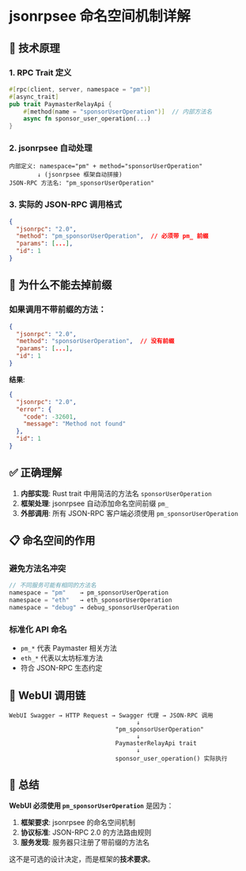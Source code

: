 # jsonrpsee 命名空间机制详解

## 🔧 技术原理

### 1. RPC Trait 定义
```rust
#[rpc(client, server, namespace = "pm")]
#[async_trait]
pub trait PaymasterRelayApi {
    #[method(name = "sponsorUserOperation")]  // 内部方法名
    async fn sponsor_user_operation(...)
}
```

### 2. jsonrpsee 自动处理
```
内部定义: namespace="pm" + method="sponsorUserOperation"
        ↓ (jsonrpsee 框架自动拼接)
JSON-RPC 方法名: "pm_sponsorUserOperation"
```

### 3. 实际的 JSON-RPC 调用格式
```json
{
  "jsonrpc": "2.0",
  "method": "pm_sponsorUserOperation",  // 必须带 pm_ 前缀
  "params": [...],
  "id": 1
}
```

## 🚫 为什么不能去掉前缀

### 如果调用不带前缀的方法：
```json
{
  "jsonrpc": "2.0",
  "method": "sponsorUserOperation",  // 没有前缀
  "params": [...],
  "id": 1
}
```

**结果**: 
```json
{
  "jsonrpc": "2.0",
  "error": {
    "code": -32601,
    "message": "Method not found"
  },
  "id": 1
}
```

## ✅ 正确理解

1. **内部实现**: Rust trait 中用简洁的方法名 `sponsorUserOperation`
2. **框架处理**: jsonrpsee 自动添加命名空间前缀 `pm_`
3. **外部调用**: 所有 JSON-RPC 客户端必须使用 `pm_sponsorUserOperation`

## 📋 命名空间的作用

### 避免方法名冲突
```rust
// 不同服务可能有相同的方法名
namespace = "pm"    → pm_sponsorUserOperation
namespace = "eth"   → eth_sponsorUserOperation  
namespace = "debug" → debug_sponsorUserOperation
```

### 标准化 API 命名
- `pm_*` 代表 Paymaster 相关方法
- `eth_*` 代表以太坊标准方法
- 符合 JSON-RPC 生态约定

## 🔄 WebUI 调用链

```
WebUI Swagger → HTTP Request → Swagger 代理 → JSON-RPC 调用
                                    ↓
                              "pm_sponsorUserOperation"
                                    ↓
                              PaymasterRelayApi trait
                                    ↓
                              sponsor_user_operation() 实际执行
```

## 🎯 总结

**WebUI 必须使用 `pm_sponsorUserOperation`** 是因为：

1. **框架要求**: jsonrpsee 的命名空间机制
2. **协议标准**: JSON-RPC 2.0 的方法路由规则
3. **服务发现**: 服务器只注册了带前缀的方法名

这不是可选的设计决定，而是框架的**技术要求**。